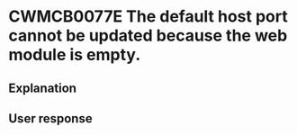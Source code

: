 # CWMCB0077E The default host port cannot be updated because the web module is empty.

## Explanation

## User response